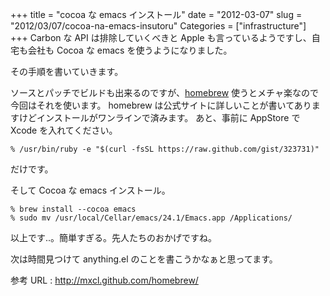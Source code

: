 +++
title = "cocoa な emacs インストール"
date = "2012-03-07"
slug = "2012/03/07/cocoa-na-emacs-insutoru"
Categories = ["infrastructure"]
+++
Carbon な API は排除していくべきと Apple も言っているようですし、自宅も会社も Cocoa な emacs を使うようになりました。
                                                                                                                          
その手順を書いていきます。
                                                                                                                          
ソースとパッチでビルドも出来るのですが、<a href="http://mxcl.github.com/homebrew/" target="_blank">homebrew</a> 使うとメチャ楽なので今回はそれを使います。
homebrew は公式サイトに詳しいことが書いてありますけどインストールがワンラインで済みます。
あと、事前に AppStore で Xcode を入れてください。                                                                                                              
                                                                                                                          
    % /usr/bin/ruby -e "$(curl -fsSL https://raw.github.com/gist/323731)"                                                     
                                                                                                                          
だけです。                                                                                                                
                                                                                                                          
そして Cocoa な emacs インストール。                                                                                      
                                                                                                                          
    % brew install --cocoa emacs 
    % sudo mv /usr/local/Cellar/emacs/24.1/Emacs.app /Applications/
                                                                                                                          
以上です..。簡単すぎる。先人たちのおかげですね。                                                                          
                                                                                                                          
次は時間見つけて anything.el のことを書こうかなぁと思ってます。

参考 URL : <a href="http://mxcl.github.com/homebrew/" title="homebrew" target="_blank">http://mxcl.github.com/homebrew/</a>
